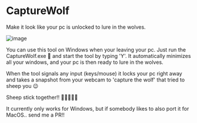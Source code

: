 # CaptureWolf
Make it look like your pc is unlocked to lure in the wolves.

![image](https://github.com/galadril/CaptureWolf/assets/14561640/4cdc4b37-e4c3-4743-b145-c38e16338b68)

You can use this tool on Windows when your leaving your pc. Just run the CaptureWolf.exe :wolf: and start the tool by typing 'Y'.
It automatically minimizes all your windows, and your pc is then ready to lure in the wolves.

When the tool signals any input (keys/mouse) it locks your pc right away and takes a snapshot from your webcam to 'capture the wolf' that tried to sheep you :wink:


Sheep stick together!! :sheep::sheep::sheep::sheep::sheep:


It currently only works for Windows, but if somebody likes to also port it for MacOS.. send me a PR!!
